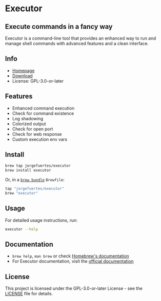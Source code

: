 # Executor

## Execute commands in a fancy way

Executor is a command-line tool that provides an enhanced way to run and manage shell commands with advanced features and a clean interface.

## Info

- [Homepage](https://github.com/jorgefuertes/executor)
- [Download](https://github.com/jorgefuertes/executor/releases)
- License: GPL-3.0-or-later

## Features

- Enhanced command execution
- Check for command existence
- Log shadowing
- Colorized output
- Check for open port
- Check for web response
- Custom execution env vars

## Install

~~~bash
brew tap jorgefuertes/executor
brew install executor
~~~

Or, in a [`brew bundle`](https://github.com/Homebrew/homebrew-bundle) `Brewfile`:

~~~ruby
tap "jorgefuertes/executor"
brew "executor"
~~~

## Usage

For detailed usage instructions, run:

~~~bash
executor --help
~~~

## Documentation

- `brew help`, `man brew` or check [Homebrew's documentation](https://docs.brew.sh)
- For Executor documentation, visit the [official documentation](https://github.com/jorgefuertes/executor/wiki)

## License

This project is licensed under the GPL-3.0-or-later License - see the [LICENSE](https://github.com/jorgefuertes/executor/blob/main/LICENSE) file for details.
